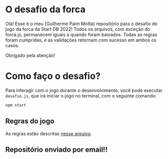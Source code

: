 # O desafio da forca

Olá! Esse é o meu (Guilherme Paim Motta) repositório para o desafio do jogo da forca da Start DB 2022! Todos os arquivos, com exceção do forca.js, permanecem iguais a quando foram baixados. Todas as regras foram cumpridas, e as validações retornam com sucesso em ambos os casos. 

Obrigado pela atenção!

# Como faço o desafio?

Para interagir com o jogo durante o desenvolvimento, você pode executar `desafio.js`, que irá iniciar o jogo no terminal, com o seguinte comando:
```bash
npm start
```

## Regras do jogo

As regras estão descritas [nesse arquivo](docs/Regras.md).

## Repositório enviado por email!!